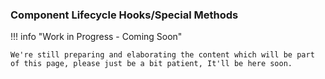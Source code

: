 ### Component Lifecycle Hooks/Special Methods
!!! info "Work in Progress - Coming Soon"

    We're still preparing and elaborating the content which will be part of this page, please just be a bit patient, It'll be here soon.

<br/>